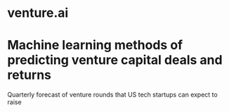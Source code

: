 # venture.ai
# Machine learning methods of predicting venture capital deals and returns

Quarterly forecast of venture rounds that US tech startups can expect to raise 


